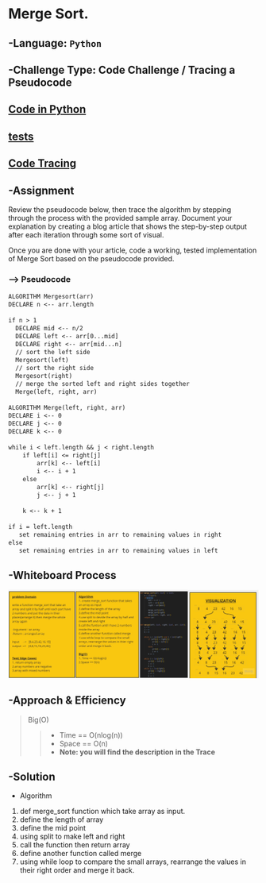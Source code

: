 # Merge Sort.


## -Language: `Python`
## -Challenge Type:  Code Challenge / Tracing a Pseudocode 

## [Code in Python](./merge_sort.py)
## [tests](../tests/test_merge_sort.py)
## [Code Tracing](trace.md)

## -Assignment

Review the pseudocode below, then trace the algorithm by stepping through the process with the provided sample array. Document your explanation by creating a blog article that shows the step-by-step output after each iteration through some sort of visual.

Once you are done with your article, code a working, tested implementation of Merge Sort based on the pseudocode provided.

### --> Pseudocode

    ALGORITHM Mergesort(arr)
    DECLARE n <-- arr.length

    if n > 1
      DECLARE mid <-- n/2
      DECLARE left <-- arr[0...mid]
      DECLARE right <-- arr[mid...n]
      // sort the left side
      Mergesort(left)
      // sort the right side
      Mergesort(right)
      // merge the sorted left and right sides together
      Merge(left, right, arr)

    ALGORITHM Merge(left, right, arr)
    DECLARE i <-- 0
    DECLARE j <-- 0
    DECLARE k <-- 0

    while i < left.length && j < right.length
        if left[i] <= right[j]
            arr[k] <-- left[i]
            i <-- i + 1
        else
            arr[k] <-- right[j]
            j <-- j + 1

        k <-- k + 1

    if i = left.length
       set remaining entries in arr to remaining values in right
    else
       set remaining entries in arr to remaining values in left

## -Whiteboard Process

 ![WHITEBOARD](cc27.jpg)

## -Approach & Efficiency

>Big(O)
>>- Time  == O(nlog(n))
>>- Space == O(n)
>>- **Note: you will find the description in the Trace**

## -Solution
- Algorithm
1. def merge_sort function which take  array as input.
2. define the length of array
3. define the mid point
4. using split to make left and right
5. call the function then return array
6. define another function called merge
7. using while loop to compare the small arrays, rearrange the values in their right order and merge it back.
